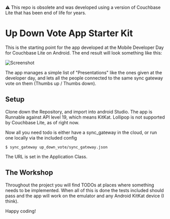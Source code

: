 ⚠️ This repo is obsolete and was developed using a version of Couchbase Lite that has been end of life for years.

Up Down Vote App Starter Kit
============================

This is the starting point for the app developed at the Mobile Developer Day for
Couchbase Lite on Android. The end result will look something like this:

![Screenshot](https://raw.githubusercontent.com/couchbaselabs/Developer-Day/mobile-code/mobile/code/up_down_vote_screenshot.png)

The app manages a simple list of "Presentations" like the ones given at the
developer day, and lets all the people connected to the same sync gateway vote
on them (Thumbs up / Thumbs down).

Setup
----
Clone down the Repository, and import into android Studio. The app is Runnable
against API level 19, which means KitKat. Lollipop is not supported by Couchbase
Lite, as of right now.

Now all you need todo is either have a sync_gateway in the cloud, or run one
locally via the included config

    $ sync_gateway up_down_vote/sync_gateway.json

The URL is set in the Application Class.

The Workshop
-----------
Throughout the project you will find TODOs at places where something needs to be
implemented. When all of this is done the tests included should pass and the app
will work on the emulator and any Android KitKat device (I think).

Happy coding!



